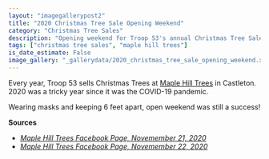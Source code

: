 ```yaml
---
layout: "imagegallerypost2"
title: "2020 Christmas Tree Sale Opening Weekend"
category: "Christmas Tree Sales"
description: "Opening weekend for Troop 53's annual Christmas Tree Sale in 2020"
tags: ["christmas tree sales", "maple hill trees"]
is_date_estimate: False
image_gallery: "_gallerydata/2020_christmas_tree_sale_opening_weekend.xml"
---
```


Every year, Troop 53 sells Christmas Trees at [Maple Hill Trees](http://www.maplehilltrees.com/) in Castleton.  2020 was a tricky year since it was the COVID-19 pandemic.

Wearing masks and keeping 6 feet apart, open weekend was still a success!

**Sources**
* *[Maple Hill Trees Facebook Page, Novemember 21, 2020](https://www.facebook.com/MapleHillTrees/posts/3308405559268104)*
* *[Maple Hill Trees Facebook Page, Novemember 22, 2020](https://www.facebook.com/MapleHillTrees/posts/3310978369010823)*
